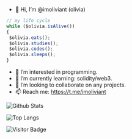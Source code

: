- 👋 Hi, I’m @imoliviant (olivia)

```javascript
// my life cycle
while ($olivia.isAlive())
{
 $olivia.eats();
 $olivia.studies();
 $olivia.codes();
 $olivia.sleeps();
}
```
- 👀 I’m interested in programming.
- 🌱 I’m currently learning: solidity/web3.
- 💞️ I’m looking to collaborate on any projects.
- 📫 Reach me: https://t.me/imoliviant

<!---
imoliviant/imoliviant is a ✨ special ✨ repository because its `README.md` (this file) appears on your GitHub profile.
You can click the Preview link to take a look at your changes.
--->
![Github Stats](https://github-readme-stats.vercel.app/api?username=imoliviant&count_private=true&show_icons=true&include_all_commits=true)

![Top Langs](https://github-readme-stats.vercel.app/api/top-langs/?username=imoliviant&hide=TeX&layout=compact)

![Visitor Badge](https://visitor-badge.laobi.icu/badge?page_id=aemmadi.aemmadi)
